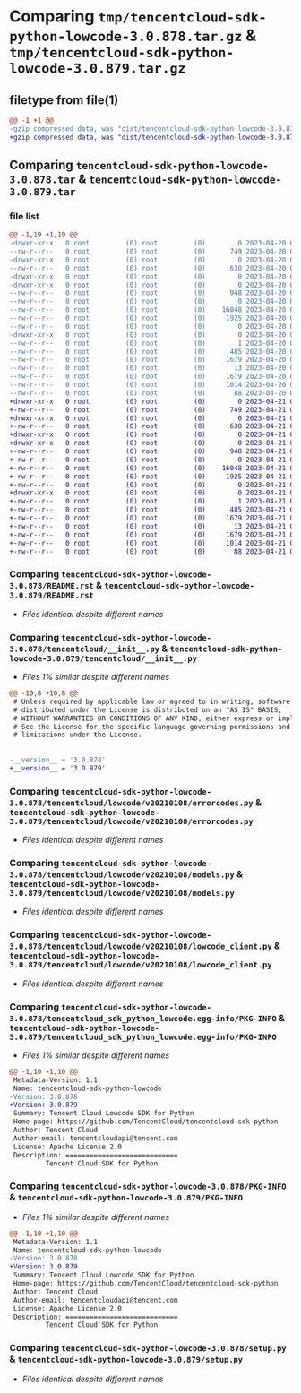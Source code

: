 # Comparing `tmp/tencentcloud-sdk-python-lowcode-3.0.878.tar.gz` & `tmp/tencentcloud-sdk-python-lowcode-3.0.879.tar.gz`

## filetype from file(1)

```diff
@@ -1 +1 @@
-gzip compressed data, was "dist/tencentcloud-sdk-python-lowcode-3.0.878.tar", last modified: Thu Apr 20 00:36:39 2023, max compression
+gzip compressed data, was "dist/tencentcloud-sdk-python-lowcode-3.0.879.tar", last modified: Fri Apr 21 00:51:55 2023, max compression
```

## Comparing `tencentcloud-sdk-python-lowcode-3.0.878.tar` & `tencentcloud-sdk-python-lowcode-3.0.879.tar`

### file list

```diff
@@ -1,19 +1,19 @@
-drwxr-xr-x   0 root         (0) root         (0)        0 2023-04-20 00:36:39.000000 tencentcloud-sdk-python-lowcode-3.0.878/
--rw-r--r--   0 root         (0) root         (0)      749 2023-04-20 00:36:39.000000 tencentcloud-sdk-python-lowcode-3.0.878/README.rst
-drwxr-xr-x   0 root         (0) root         (0)        0 2023-04-20 00:36:39.000000 tencentcloud-sdk-python-lowcode-3.0.878/tencentcloud/
--rw-r--r--   0 root         (0) root         (0)      630 2023-04-20 00:36:39.000000 tencentcloud-sdk-python-lowcode-3.0.878/tencentcloud/__init__.py
-drwxr-xr-x   0 root         (0) root         (0)        0 2023-04-20 00:36:39.000000 tencentcloud-sdk-python-lowcode-3.0.878/tencentcloud/lowcode/
-drwxr-xr-x   0 root         (0) root         (0)        0 2023-04-20 00:36:39.000000 tencentcloud-sdk-python-lowcode-3.0.878/tencentcloud/lowcode/v20210108/
--rw-r--r--   0 root         (0) root         (0)      948 2023-04-20 00:36:39.000000 tencentcloud-sdk-python-lowcode-3.0.878/tencentcloud/lowcode/v20210108/errorcodes.py
--rw-r--r--   0 root         (0) root         (0)        0 2023-04-20 00:36:39.000000 tencentcloud-sdk-python-lowcode-3.0.878/tencentcloud/lowcode/v20210108/__init__.py
--rw-r--r--   0 root         (0) root         (0)    16048 2023-04-20 00:36:39.000000 tencentcloud-sdk-python-lowcode-3.0.878/tencentcloud/lowcode/v20210108/models.py
--rw-r--r--   0 root         (0) root         (0)     1925 2023-04-20 00:36:39.000000 tencentcloud-sdk-python-lowcode-3.0.878/tencentcloud/lowcode/v20210108/lowcode_client.py
--rw-r--r--   0 root         (0) root         (0)        0 2023-04-20 00:36:39.000000 tencentcloud-sdk-python-lowcode-3.0.878/tencentcloud/lowcode/__init__.py
-drwxr-xr-x   0 root         (0) root         (0)        0 2023-04-20 00:36:39.000000 tencentcloud-sdk-python-lowcode-3.0.878/tencentcloud_sdk_python_lowcode.egg-info/
--rw-r--r--   0 root         (0) root         (0)        1 2023-04-20 00:36:39.000000 tencentcloud-sdk-python-lowcode-3.0.878/tencentcloud_sdk_python_lowcode.egg-info/dependency_links.txt
--rw-r--r--   0 root         (0) root         (0)      485 2023-04-20 00:36:39.000000 tencentcloud-sdk-python-lowcode-3.0.878/tencentcloud_sdk_python_lowcode.egg-info/SOURCES.txt
--rw-r--r--   0 root         (0) root         (0)     1679 2023-04-20 00:36:39.000000 tencentcloud-sdk-python-lowcode-3.0.878/tencentcloud_sdk_python_lowcode.egg-info/PKG-INFO
--rw-r--r--   0 root         (0) root         (0)       13 2023-04-20 00:36:39.000000 tencentcloud-sdk-python-lowcode-3.0.878/tencentcloud_sdk_python_lowcode.egg-info/top_level.txt
--rw-r--r--   0 root         (0) root         (0)     1679 2023-04-20 00:36:39.000000 tencentcloud-sdk-python-lowcode-3.0.878/PKG-INFO
--rw-r--r--   0 root         (0) root         (0)     1014 2023-04-20 00:36:39.000000 tencentcloud-sdk-python-lowcode-3.0.878/setup.py
--rw-r--r--   0 root         (0) root         (0)       88 2023-04-20 00:36:39.000000 tencentcloud-sdk-python-lowcode-3.0.878/setup.cfg
+drwxr-xr-x   0 root         (0) root         (0)        0 2023-04-21 00:51:55.000000 tencentcloud-sdk-python-lowcode-3.0.879/
+-rw-r--r--   0 root         (0) root         (0)      749 2023-04-21 00:51:55.000000 tencentcloud-sdk-python-lowcode-3.0.879/README.rst
+drwxr-xr-x   0 root         (0) root         (0)        0 2023-04-21 00:51:55.000000 tencentcloud-sdk-python-lowcode-3.0.879/tencentcloud/
+-rw-r--r--   0 root         (0) root         (0)      630 2023-04-21 00:51:55.000000 tencentcloud-sdk-python-lowcode-3.0.879/tencentcloud/__init__.py
+drwxr-xr-x   0 root         (0) root         (0)        0 2023-04-21 00:51:55.000000 tencentcloud-sdk-python-lowcode-3.0.879/tencentcloud/lowcode/
+drwxr-xr-x   0 root         (0) root         (0)        0 2023-04-21 00:51:55.000000 tencentcloud-sdk-python-lowcode-3.0.879/tencentcloud/lowcode/v20210108/
+-rw-r--r--   0 root         (0) root         (0)      948 2023-04-21 00:51:55.000000 tencentcloud-sdk-python-lowcode-3.0.879/tencentcloud/lowcode/v20210108/errorcodes.py
+-rw-r--r--   0 root         (0) root         (0)        0 2023-04-21 00:51:55.000000 tencentcloud-sdk-python-lowcode-3.0.879/tencentcloud/lowcode/v20210108/__init__.py
+-rw-r--r--   0 root         (0) root         (0)    16048 2023-04-21 00:51:55.000000 tencentcloud-sdk-python-lowcode-3.0.879/tencentcloud/lowcode/v20210108/models.py
+-rw-r--r--   0 root         (0) root         (0)     1925 2023-04-21 00:51:55.000000 tencentcloud-sdk-python-lowcode-3.0.879/tencentcloud/lowcode/v20210108/lowcode_client.py
+-rw-r--r--   0 root         (0) root         (0)        0 2023-04-21 00:51:55.000000 tencentcloud-sdk-python-lowcode-3.0.879/tencentcloud/lowcode/__init__.py
+drwxr-xr-x   0 root         (0) root         (0)        0 2023-04-21 00:51:55.000000 tencentcloud-sdk-python-lowcode-3.0.879/tencentcloud_sdk_python_lowcode.egg-info/
+-rw-r--r--   0 root         (0) root         (0)        1 2023-04-21 00:51:55.000000 tencentcloud-sdk-python-lowcode-3.0.879/tencentcloud_sdk_python_lowcode.egg-info/dependency_links.txt
+-rw-r--r--   0 root         (0) root         (0)      485 2023-04-21 00:51:55.000000 tencentcloud-sdk-python-lowcode-3.0.879/tencentcloud_sdk_python_lowcode.egg-info/SOURCES.txt
+-rw-r--r--   0 root         (0) root         (0)     1679 2023-04-21 00:51:55.000000 tencentcloud-sdk-python-lowcode-3.0.879/tencentcloud_sdk_python_lowcode.egg-info/PKG-INFO
+-rw-r--r--   0 root         (0) root         (0)       13 2023-04-21 00:51:55.000000 tencentcloud-sdk-python-lowcode-3.0.879/tencentcloud_sdk_python_lowcode.egg-info/top_level.txt
+-rw-r--r--   0 root         (0) root         (0)     1679 2023-04-21 00:51:55.000000 tencentcloud-sdk-python-lowcode-3.0.879/PKG-INFO
+-rw-r--r--   0 root         (0) root         (0)     1014 2023-04-21 00:51:55.000000 tencentcloud-sdk-python-lowcode-3.0.879/setup.py
+-rw-r--r--   0 root         (0) root         (0)       88 2023-04-21 00:51:55.000000 tencentcloud-sdk-python-lowcode-3.0.879/setup.cfg
```

### Comparing `tencentcloud-sdk-python-lowcode-3.0.878/README.rst` & `tencentcloud-sdk-python-lowcode-3.0.879/README.rst`

 * *Files identical despite different names*

### Comparing `tencentcloud-sdk-python-lowcode-3.0.878/tencentcloud/__init__.py` & `tencentcloud-sdk-python-lowcode-3.0.879/tencentcloud/__init__.py`

 * *Files 1% similar despite different names*

```diff
@@ -10,8 +10,8 @@
 # Unless required by applicable law or agreed to in writing, software
 # distributed under the License is distributed on an "AS IS" BASIS,
 # WITHOUT WARRANTIES OR CONDITIONS OF ANY KIND, either express or implied.
 # See the License for the specific language governing permissions and
 # limitations under the License.
 
 
-__version__ = '3.0.878'
+__version__ = '3.0.879'
```

### Comparing `tencentcloud-sdk-python-lowcode-3.0.878/tencentcloud/lowcode/v20210108/errorcodes.py` & `tencentcloud-sdk-python-lowcode-3.0.879/tencentcloud/lowcode/v20210108/errorcodes.py`

 * *Files identical despite different names*

### Comparing `tencentcloud-sdk-python-lowcode-3.0.878/tencentcloud/lowcode/v20210108/models.py` & `tencentcloud-sdk-python-lowcode-3.0.879/tencentcloud/lowcode/v20210108/models.py`

 * *Files identical despite different names*

### Comparing `tencentcloud-sdk-python-lowcode-3.0.878/tencentcloud/lowcode/v20210108/lowcode_client.py` & `tencentcloud-sdk-python-lowcode-3.0.879/tencentcloud/lowcode/v20210108/lowcode_client.py`

 * *Files identical despite different names*

### Comparing `tencentcloud-sdk-python-lowcode-3.0.878/tencentcloud_sdk_python_lowcode.egg-info/PKG-INFO` & `tencentcloud-sdk-python-lowcode-3.0.879/tencentcloud_sdk_python_lowcode.egg-info/PKG-INFO`

 * *Files 1% similar despite different names*

```diff
@@ -1,10 +1,10 @@
 Metadata-Version: 1.1
 Name: tencentcloud-sdk-python-lowcode
-Version: 3.0.878
+Version: 3.0.879
 Summary: Tencent Cloud Lowcode SDK for Python
 Home-page: https://github.com/TencentCloud/tencentcloud-sdk-python
 Author: Tencent Cloud
 Author-email: tencentcloudapi@tencent.com
 License: Apache License 2.0
 Description: ============================
         Tencent Cloud SDK for Python
```

### Comparing `tencentcloud-sdk-python-lowcode-3.0.878/PKG-INFO` & `tencentcloud-sdk-python-lowcode-3.0.879/PKG-INFO`

 * *Files 1% similar despite different names*

```diff
@@ -1,10 +1,10 @@
 Metadata-Version: 1.1
 Name: tencentcloud-sdk-python-lowcode
-Version: 3.0.878
+Version: 3.0.879
 Summary: Tencent Cloud Lowcode SDK for Python
 Home-page: https://github.com/TencentCloud/tencentcloud-sdk-python
 Author: Tencent Cloud
 Author-email: tencentcloudapi@tencent.com
 License: Apache License 2.0
 Description: ============================
         Tencent Cloud SDK for Python
```

### Comparing `tencentcloud-sdk-python-lowcode-3.0.878/setup.py` & `tencentcloud-sdk-python-lowcode-3.0.879/setup.py`

 * *Files identical despite different names*

